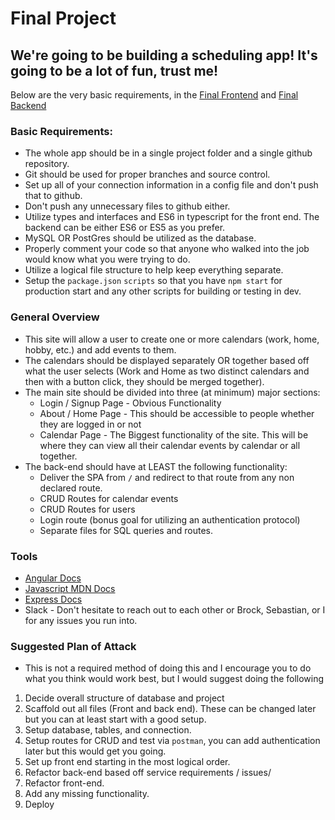 # Final Project
## We're going to be building a scheduling app! It's going to be a lot of fun, trust me!

Below are the very basic requirements, in the [Final Frontend](./Front-End) and [Final Backend](./Back-End)

### Basic Requirements:
* The whole app should be in a single project folder and a single github repository.
* Git should be used for proper branches and source control.
* Set up all of your connection information in a config file and don't push that to github. 
* Don't push any unnecessary files to github either.
* Utilize types and interfaces and ES6 in typescript for the front end. The backend can be either ES6 or ES5 as you prefer.
* MySQL OR PostGres should be utilized as the database.
* Properly comment your code so that anyone who walked into the job would know what you were trying to do.
* Utilize a logical file structure to help keep everything separate.
* Setup the `package.json` `scripts` so that you have `npm start` for production start and any other scripts for building or testing in dev.

### General Overview
* This site will allow a user to create one or more calendars (work, home, hobby, etc.) and add events to them.
* The calendars should be displayed separately OR together based off what the user selects (Work and Home as two distinct calendars and then with a button click, they should be merged together).
* The main site should be divided into three (at minimum) major sections:
    * Login / Signup Page - Obvious Functionality
    * About / Home Page - This should be accessible to people whether they are logged in or not
    * Calendar Page - The Biggest functionality of the site. This will be where they can view all their calendar events by calendar or all together.
* The back-end should have at LEAST the following functionality:
    * Deliver the SPA from `/` and redirect to that route from any non declared route.
    * CRUD Routes for calendar events
    * CRUD Routes for users
    * Login route (bonus goal for utilizing an authentication protocol)
    * Separate files for SQL queries and routes.


### Tools
* [Angular Docs](https://angular.io/api)
* [Javascript MDN Docs](https://developer.mozilla.org/en-US/docs/Web/JavaScript)
* [Express Docs](http://expressjs.com/en/4x/api.html)
* Slack - Don't hesitate to reach out to each other or Brock, Sebastian, or I for any issues you run into.

### Suggested Plan of Attack
* This is not a required method of doing this and I encourage you to do what you think would work best, but I would suggest doing the following
1. Decide overall structure of database and project
2. Scaffold out all files (Front and back end). These can be changed later but you can at least start with a good setup.
3. Setup database, tables, and connection.
4. Setup routes for CRUD and test via `postman`, you can add authentication later but this would get you going.
5. Set up front end starting in the most logical order.
6. Refactor back-end based off service requirements / issues/
7. Refactor front-end.
8. Add any missing functionality.
9. Deploy

